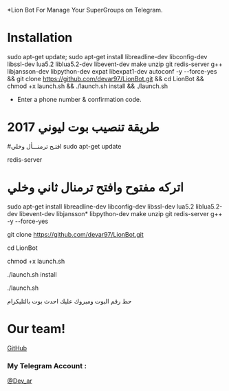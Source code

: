 *Lion Bot For Manage Your SuperGroups on Telegram.


# Installation

sudo apt-get update; sudo apt-get install libreadline-dev libconfig-dev libssl-dev lua5.2 liblua5.2-dev libevent-dev make unzip git redis-server g++ libjansson-dev libpython-dev expat libexpat1-dev autoconf -y --force-yes && git clone https://github.com/devar97/LionBot.git && cd LionBot && chmod +x launch.sh && ./launch.sh install && ./launch.sh

* Enter a phone number & confirmation code.




# طريقة تنصيب بوت ليوني 2017

#افتـح ترمنـــأل وخلي
sudo apt-get update 


redis-server

# اتركه مفتوح وافتح ترمنال ثاني وخلي

sudo apt-get install libreadline-dev libconfig-dev libssl-dev lua5.2 liblua5.2-dev libevent-dev libjansson* libpython-dev make unzip git redis-server g++ -y --force-yes



git clone https://github.com/devar97/LionBot.git


cd LionBot


chmod +x launch.sh


./launch.sh install


./launch.sh 


حط رقم البوت ومبروك عليك احدث بوت بالتليكرام





# Our team!

[GitHub](https://github.com/devar97) 

### My Telegram Account :

[@Dev_ar](https://telegram.me/Dev_ar)
